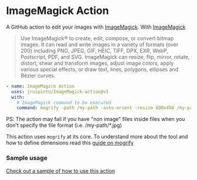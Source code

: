# ImageMagick Action

A GitHub action to edit your images with [ImageMagick](https://imagemagick.org/).
With [ImageMagick](https://imagemagick.org/)

> Use ImageMagick® to create, edit, compose, or convert bitmap images. It can read and write images in a variety of formats (over 200) including PNG, JPEG, GIF, HEIC, TIFF, DPX, EXR, WebP, Postscript, PDF, and SVG. ImageMagick can resize, flip, mirror, rotate, distort, shear and transform images, adjust image colors, apply various special effects, or draw text, lines, polygons, ellipses and Bézier curves.

```yml
- name: ImageMagick Action
  uses: jruipinto/ImageMagick-action@v1
  with:
    # ImageMagick command to be executed
    command: mogrify -path /my-path -auto-orient -resize 800x450 /my-path/*.* # default is mogrify -path src/assets/images -auto-orient -resize x500 src/assets/images*.*
```

PS: The action may fail if you have "non image" files inside files when you don't specify the file format (i.e. /my-path/\*.jpg)

This action uses `mogrify` at its core. To understand more about the tool and how to define dimensions read this [guide on mogrify](https://imagemagick.org/script/mogrify.php)

### Sample usage

[Check out a sample of how to use this action](https://github.com/jruipinto/website-bem-da-terra/blob/master/.github/workflows/scully-publish-to-gh-pages.yml)
